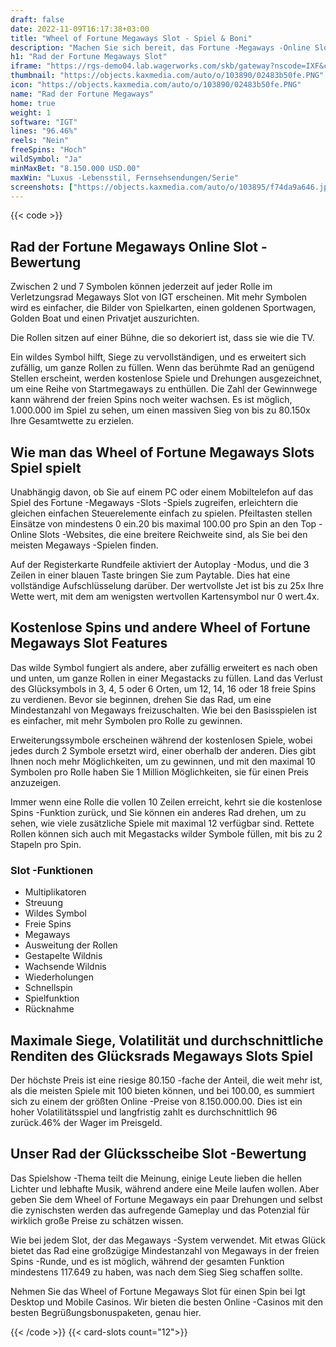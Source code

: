 ```yaml
---
draft: false
date: 2022-11-09T16:17:38+03:00
title: "Wheel of Fortune Megaways Slot - Spiel & Boni"
description: "Machen Sie sich bereit, das Fortune -Megaways -Online Slot mit unserem vollständigen Bewertungen zu drehen, das das Gameplay, die Funktionen und die Top -Casino -Boni abdeckt."
h1: "Rad der Fortune Megaways Slot"
iframe: "https://rgs-demo04.lab.wagerworks.com/skb/gateway?nscode=IXF&countrycode=GB&securetoken=RGS-DEMO04.SKB&skincode=MKW&technology=HTML&forcelat=53.481111&loadskin=IGT&ipaddress=80.0.57.1&forcelng=-2.1025&forcelocationstatus=0&forcelocationmessage=-SUCCESS&presenttype=STD&minbet=1.0&denomamount=1.0&currencycode=FPY&uniqueid=2536&language=en&softwareid=200-1535-001"
thumbnail: "https://objects.kaxmedia.com/auto/o/103890/02483b50fe.PNG"
icon: "https://objects.kaxmedia.com/auto/o/103890/02483b50fe.PNG"
name: "Rad der Fortune Megaways"
home: true
weight: 1
software: "IGT"
lines: "96.46%"
reels: "Nein"
freeSpins: "Hoch"
wildSymbol: "Ja"
minMaxBet: "8.150.000 USD.00"
maxWin: "Luxus -Lebensstil, Fernsehsendungen/Serie"
screenshots: ["https://objects.kaxmedia.com/auto/o/103895/f74da9a646.jpeg"]
---
```


{{< code >}}<h2>Rad der Fortune Megaways Online Slot -Bewertung</h2><p>Zwischen 2 und 7 Symbolen können jederzeit auf jeder Rolle im Verletzungsrad Megaways Slot von IGT erscheinen. Mit mehr Symbolen wird es einfacher, die Bilder von Spielkarten, einen goldenen Sportwagen, Golden Boat und einen Privatjet auszurichten.</p><p>Die Rollen sitzen auf einer Bühne, die so dekoriert ist, dass sie wie die TV.</p><p>Ein wildes Symbol hilft, Siege zu vervollständigen, und es erweitert sich zufällig, um ganze Rollen zu füllen. Wenn das berühmte Rad an genügend Stellen erscheint, werden kostenlose Spiele und Drehungen ausgezeichnet, um eine Reihe von Startmegaways zu enthüllen. Die Zahl der Gewinnwege kann während der freien Spins noch weiter wachsen. Es ist möglich, 1.000.000 im Spiel zu sehen, um einen massiven Sieg von bis zu 80.150x Ihre Gesamtwette zu erzielen.</p><h2>Wie man das Wheel of Fortune Megaways Slots Spiel spielt</h2><p>Unabhängig davon, ob Sie auf einem PC oder einem Mobiltelefon auf das Spiel des Fortune -Megaways -Slots -Spiels zugreifen, erleichtern die gleichen einfachen Steuerelemente einfach zu spielen. Pfeiltasten stellen Einsätze von mindestens 0 ein.20 bis maximal 100.00 pro Spin an den Top -Online Slots -Websites, die eine breitere Reichweite sind, als Sie bei den meisten Megaways -Spielen finden.</p><p>Auf der Registerkarte Rundfeile aktiviert der Autoplay -Modus, und die 3 Zeilen in einer blauen Taste bringen Sie zum Paytable. Dies hat eine vollständige Aufschlüsselung darüber. Der wertvollste Jet ist bis zu 25x Ihre Wette wert, mit dem am wenigsten wertvollen Kartensymbol nur 0 wert.4x.</p><h2>Kostenlose Spins und andere Wheel of Fortune Megaways Slot Features</h2><p>Das wilde Symbol fungiert als andere, aber zufällig erweitert es nach oben und unten, um ganze Rollen in einer Megastacks zu füllen. Land das Verlust des Glücksymbols in 3, 4, 5 oder 6 Orten, um 12, 14, 16 oder 18 freie Spins zu verdienen. Bevor sie beginnen, drehen Sie das Rad, um eine Mindestanzahl von Megaways freizuschalten. Wie bei den Basisspielen ist es einfacher, mit mehr Symbolen pro Rolle zu gewinnen.</p><p>Erweiterungssymbole erscheinen während der kostenlosen Spiele, wobei jedes durch 2 Symbole ersetzt wird, einer oberhalb der anderen. Dies gibt Ihnen noch mehr Möglichkeiten, um zu gewinnen, und mit den maximal 10 Symbolen pro Rolle haben Sie 1 Million Möglichkeiten, sie für einen Preis anzuzeigen.</p><p>Immer wenn eine Rolle die vollen 10 Zeilen erreicht, kehrt sie die kostenlose Spins -Funktion zurück, und Sie können ein anderes Rad drehen, um zu sehen, wie viele zusätzliche Spiele mit maximal 12 verfügbar sind. Rettete Rollen können sich auch mit Megastacks wilder Symbole füllen, mit bis zu 2 Stapeln pro Spin.</p><h3>
Slot -Funktionen</h3><ul>
<li></span>
Multiplikatoren</li>
<li></span>
Streuung</li>
<li></span>
Wildes Symbol</li>
<li></span>
Freie Spins</li>
<li></span>
Megaways</li>
<li></span>
Ausweitung der Rollen</li>
<li></span>
Gestapelte Wildnis</li>
<li></span>
Wachsende Wildnis</li>
<li></span>
Wiederholungen</li>
<li></span>
Schnellspin</li>
<li></span>
Spielfunktion</li>
<li></span>
Rücknahme</li></ul><h2>Maximale Siege, Volatilität und durchschnittliche Renditen des Glücksrads Megaways Slots Spiel</h2><p>Der höchste Preis ist eine riesige 80.150 -fache der Anteil, die weit mehr ist, als die meisten Spiele mit 100 bieten können, und bei 100.00, es summiert sich zu einem der größten Online -Preise von 8.150.000.00. Dies ist ein hoher Volatilitätsspiel und langfristig zahlt es durchschnittlich 96 zurück.46% der Wager im Preisgeld.</p><h2>Unser Rad der Glücksscheibe Slot -Bewertung</h2><p>Das Spielshow -Thema teilt die Meinung, einige Leute lieben die hellen Lichter und lebhafte Musik, während andere eine Meile laufen wollen. Aber geben Sie dem Wheel of Fortune Megaways ein paar Drehungen und selbst die zynischsten werden das aufregende Gameplay und das Potenzial für wirklich große Preise zu schätzen wissen.</p><p>Wie bei jedem Slot, der das Megaways -System verwendet. Mit etwas Glück bietet das Rad eine großzügige Mindestanzahl von Megaways in der freien Spins -Runde, und es ist möglich, während der gesamten Funktion mindestens 117.649 zu haben, was nach dem Sieg Sieg schaffen sollte.</p><p>Nehmen Sie das Wheel of Fortune Megaways Slot für einen Spin bei Igt Desktop und Mobile Casinos. Wir bieten die besten Online -Casinos mit den besten Begrüßungsbonuspaketen, genau hier.</p>{{< /code >}}
{{< card-slots count="12">}}